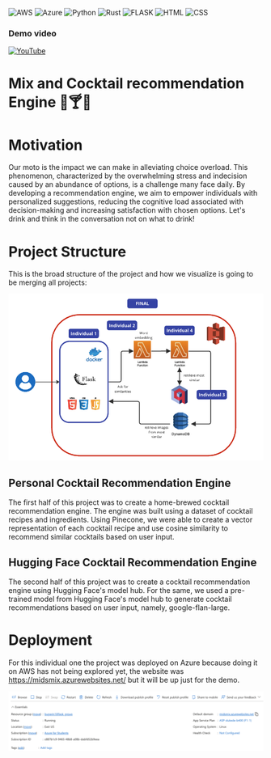 ![AWS](https://img.shields.io/badge/AWS-%23FF9900.svg?style=for-the-badge&logo=amazon-aws&logoColor=white)
![Azure](https://img.shields.io/badge/azure-%230072C6.svg?style=for-the-badge&logo=microsoftazure&logoColor=white)
![Python](https://img.shields.io/badge/python-3670A0?style=for-the-badge&logo=python&logoColor=ffdd54)
![Rust](https://img.shields.io/badge/rust-%23000000.svg?style=for-the-badge&logo=rust&logoColor=white)
![FLASK](https://img.shields.io/badge/Flask-000000?style=for-the-badge&logo=flask&logoColor=white)
![HTML](https://img.shields.io/badge/HTML5-E34F26?style=for-the-badge&logo=html5&logoColor=white)
![CSS](https://img.shields.io/badge/CSS-239120?&style=for-the-badge&logo=css3&logoColor=white)


### Demo video
<div align="left">
 
[![YouTube](https://img.shields.io/badge/YouTube-%23FF0000.svg?style=for-the-badge&logo=YouTube&logoColor=white)](https://youtu.be/31c-DYnYhQ4)

</div>


 

# Mix and Cocktail recommendation Engine 🍷🍸🍹

# Motivation

Our moto is the impact we can make in alleviating choice overload. This phenomenon, characterized by the overwhelming stress and indecision caused by an abundance of options, is a challenge many face daily. By developing a recommendation engine, we aim to empower individuals with personalized suggestions, reducing the cognitive load associated with decision-making and increasing satisfaction with chosen options. Let's drink and think in the conversation not on what to drink!

# Project Structure

This is the broad structure of the project and how we visualize is going to be merging all projects:

![structure](static/images/structure.png)

## Personal Cocktail Recommendation Engine
The first half of this project was to create a home-brewed cocktail recommendation engine. The engine was built using a dataset of cocktail recipes and ingredients. Using Pinecone, we were able to create a vector representation of each cocktail recipe and use cosine similarity to recommend similar cocktails based on user input. 

## Hugging Face Cocktail Recommendation Engine
The second half of this project was to create a cocktail recommendation engine using Hugging Face's model hub. For the same, we used a pre-trained model from Hugging Face's model hub to generate cocktail recommendations based on user input, namely, google-flan-large. 

# Deployment

For this individual one the project was deployed on Azure because doing it on AWS has not being explored yet, the website was https://midsmix.azurewebsites.net/ but it will be up just for the demo.

![webapp](static/images/webapp.png)

